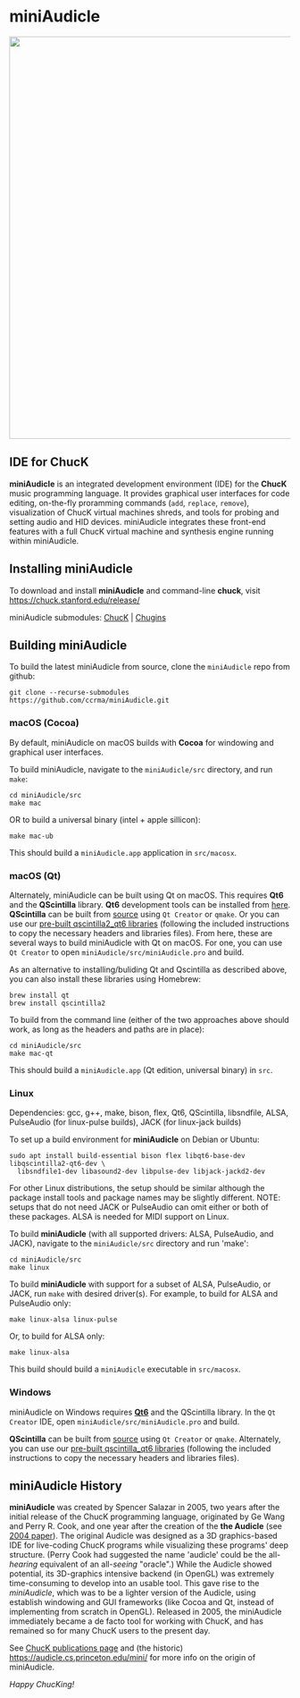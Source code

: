 # miniAudicle
<img src="https://chuck.stanford.edu/doc/images/miniAudicle-1.jpg" width="720"/>

## IDE for ChucK
**miniAudicle** is an integrated development environment (IDE) for the **ChucK** music programming language. It provides graphical user interfaces for code editing, on-the-fly proramming commands (`add`, `replace`, `remove`), visualization of ChucK virtual machines shreds, and tools for probing and setting audio and HID devices. miniAudicle integrates these front-end features with a full ChucK virtual machine and synthesis engine running within miniAudicle.

## Installing miniAudicle
To download and install **miniAudicle** and command-line **chuck**, visit https://chuck.stanford.edu/release/

miniAudicle submodules: [ChucK](https://github.com/ccrma/chuck) | [Chugins](https://github.com/ccrma/chugins)

## Building miniAudicle
To build the latest miniAudicle from source, clone the `miniAudicle` repo from github:
```
git clone --recurse-submodules https://github.com/ccrma/miniAudicle.git
```
### macOS (Cocoa)
By default, miniAudicle on macOS builds with **Cocoa** for windowing and graphical user interfaces.

To build miniAudicle, navigate to the `miniAudicle/src` directory, and run `make`:
```
cd miniAudicle/src
make mac
```
OR to build a universal binary (intel + apple sillicon):
```
make mac-ub
```

This should build a `miniAudicle.app` application in `src/macosx`.

### macOS (Qt)
Alternately, miniAudicle can be built using Qt on macOS. This requires **Qt6** and the **QScintilla** library. **Qt6** development tools can be installed from [here](https://www.qt.io/download-open-source). **QScintilla** can be built from [source](https://riverbankcomputing.com/software/qscintilla/download) using `Qt Creator` or `qmake`. Or you can use our [pre-built qscintilla2_qt6 libraries](https://chuck.stanford.edu/release/files/extra/qscintilla2_qt6.zip) (following the included instructions to copy the necessary headers and libraries files). From here, these are several ways to build miniAudicle with Qt on macOS. For one, you can use `Qt Creator` to open `miniAudicle/src/miniAudicle.pro` and build.

As an alternative to installing/buliding Qt and Qscintilla as described above, you can also install these libraries using Homebrew:
```
brew install qt
brew install qscintilla2
```
To build from the command line (either of the two approaches above should work, as long as the headers and paths are in place):
```
cd miniAudicle/src
make mac-qt
```

This should build a `miniAudicle.app` (Qt edition, universal binary) in `src`.


### Linux
Dependencies: gcc, g++, make, bison, flex, Qt6, QScintilla, libsndfile, ALSA, PulseAudio (for linux-pulse builds), JACK (for linux-jack builds)

To set up a build environment for **miniAudicle** on Debian or Ubuntu:
```
sudo apt install build-essential bison flex libqt6-base-dev libqscintilla2-qt6-dev \
  libsndfile1-dev libasound2-dev libpulse-dev libjack-jackd2-dev
```
For other Linux distributions, the setup should be similar although the package install tools and package names may be slightly different. NOTE: setups that do not need JACK or PulseAudio can omit either or both of these packages. ALSA is needed for MIDI support on Linux.

To build **miniAudicle** (with all supported drivers: ALSA, PulseAudio, and JACK), navigate to the `miniAudicle/src` directory and run 'make':
```
cd miniAudicle/src
make linux
```

To build **miniAudicle** with support for a subset of ALSA, PulseAudio, or JACK,  run `make` with desired driver(s). For example, to build for ALSA and PulseAudio only:
```
make linux-alsa linux-pulse
```

Or, to build for ALSA only:
```
make linux-alsa
```

This build should build a `miniAudicle` executable in `src/macosx`.


### Windows
miniAudicle on Windows requires [**Qt6**](https://www.qt.io/download-open-source) and the QScintilla library. In the `Qt Creator` IDE, open `miniAudicle/src/miniAudicle.pro` and build.

**QScintilla** can be built from [source](https://riverbankcomputing.com/software/qscintilla/download) using `Qt Creator` or `qmake`. Alternately, you can use our [pre-built qscintilla_qt6 libraries](https://chuck.stanford.edu/release/files/extra/qscintilla2_qt6.zip) (following the included instructions to copy the necessary headers and libraries files).


## miniAudicle History
**miniAudicle** was created by Spencer Salazar in 2005, two years after the initial release of the ChucK programming language, originated by Ge Wang and Perry R. Cook, and one year after the creation of the **the Audicle** (see [2004 paper](https://ccrma.stanford.edu/~ge/publish/files/2004-icmc-audicle.pdf)). The original Audicle was designed as a 3D graphics-based IDE for live-coding ChucK programs while visualizing these programs' deep structure. (Perry Cook had suggested the name 'audicle' could be the all-_hearing_ equivalent of an all-_seeing_ "oracle".) While the Audicle showed potential, its 3D-graphics intensive backend (in OpenGL) was extremely time-consuming to develop into an usable tool. This gave rise to the _miniAudicle_, which was to be a lighter version of the Audicle, using establish windowing and GUI frameworks (like Cocoa and Qt, instead of implementing from scratch in OpenGL). Released in 2005, the miniAudicle immediately became a de facto tool for working with ChucK, and has remained so for many ChucK users to the present day.

See [ChucK publications page](https://chuck.stanford.edu/doc/publish/) and (the historic) https://audicle.cs.princeton.edu/mini/ for more info on the origin of miniAudicle.


_Happy ChucKing!_
